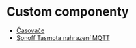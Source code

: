 # Custom componenty

- [Časovače](https://github.com/JiriKursky/Hass.io_CZ_SK_custom_components/blob/master/turnoffon/README.md)
- [Sonoff Tasmota nahrazení MQTT](https://github.com/JiriKursky/Hass.io_CZ_SK_custom_components/blob/master/httas/README.md)

